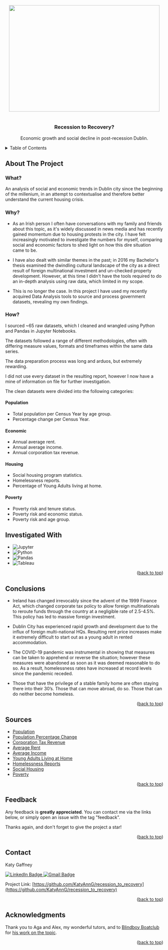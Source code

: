 
<!-- PROJECT LOGO -->

<div id="header" align="center">
  <img src="https://www.thetimes.co.uk/imageserver/image/%2Fmethode%2Fsundaytimes%2Fprod%2Fweb%2Fbin%2F585c7df6-09d8-11e9-b1bd-14088db4a37a.jpg?crop=2667%2C1500%2C0%2C0&resize=1200" width="480" height="339" />
  <h1>
<h3 align="center">Recession to Recovery?</h3>

  <p align="center">
    Economic growth and social decline in post-recession Dublin.
  </p>
</div>



<!-- TABLE OF CONTENTS -->
<details>
  <summary>Table of Contents</summary>
  <ol>
    <li>
      <a href="#about-the-project">About The Project</a>
      <ul>
        <li><a href="#what">What?</a></li>
         <li><a href="#why">Why?</a></li>
        <li><a href="#how">How?</a></li>
      </ul>
    </li>
    <li><a href="#conclusions">Conclusions</a></li>
    <li><a href="#sources">Sources</a></li>
    <li><a href="#feedback">Feedback</a></li>
    <li><a href="#contact">Contact</a></li>
    <li><a href="#acknowledgments">Acknowledgments</a></li>
  </ol>
</details>



<!-- ABOUT THE PROJECT -->
## About The Project

<!-- WHAT -->
### What?
An analysis of social and economic trends in Dublin city since the beginning of the millenium, in an attempt to contextualise and therefore better understand the current housing crisis.

<!-- WHY -->
### Why?
* As an Irish person I often have conversations with my family and friends about this topic, as it's widely discussed in news media and has recently gained momentum due to housing protests in the city. I have felt increasingly motivated to investigate the numbers for myself, comparing social and economic factors to shed light on how this dire situation came to be.
  
* I have also dealt with similar themes in the past; in 2016 my Bachelor's thesis examined the dwindling cultural landscape of the city as a direct result of foreign multinational investment and un-checked property development. However, at this time I didn't have the tools required to do an in-depth analysis using raw data, which limited in my scope.
  
* This is no longer the case. In this project I have used my recently acquired Data Analysis tools to source and process government datasets, revealing my own findings. 

<!-- HOW -->
### How?

I sourced ~65 raw datasets, which I cleaned and wrangled using Python and Pandas in Jupyter Notebooks. 

The datasets followed a range of different methodologies, often with differing measure values, formats and timeframes within the same data series. 

The data preparation process was long and arduos, but extremely rewarding. 

I did not use every dataset in the resulting report, however I now have a mine of information on file for further investigation.

The clean datasets were divided into the following categories:
#### Population
- Total population per Census Year by age group. 
- Percentage change per Census Year.
#### Economic
- Annual average rent.
- Annual average income.
- Annual corporation tax revenue.
#### Housing
- Social housing program statistics.
- Homelessness reports.
- Percentage of Young Adults living at home.
#### Poverty
- Poverty risk and tenure status.
- Poverty risk and economic status.
- Poverty risk and age group.

<!-- INVESTIGATED WITH -->
## Investigated With

* ![Jupyter](https://img.shields.io/badge/Jupyter-F37626.svg?&style=for-the-badge&logo=Jupyter&logoColor=white)
* ![Python](https://img.shields.io/badge/Python-FFD43B?style=for-the-badge&logo=python&logoColor=blue)
* ![Pandas](https://img.shields.io/badge/Pandas-2C2D72?style=for-the-badge&logo=pandas&logoColor=white)
* ![Tableau](https://img.shields.io/badge/Tableau-E97627?style=for-the-badge&logo=Tableau&logoColor=white)

<p align="right">(<a href="#readme-top">back to top</a>)</p>


<!-- CONCLUSIONS -->
## Conclusions

* Ireland has changed irrevocably since the advent of the 1999 Finance Act, which changed corporate tax policy to allow foreign multinationals to reroute funds through the country at a negligible rate of 2.5-4.5%. This policy has led to massive foreign investment.

* Dublin City has experienced rapid growth and development due to the influx of foreign multi-national HQs. Resulting rent price increases make it extremely difficult to start out as a young adult in rented accommodation.
  
* The COVID-19 pandemic was instrumental in showing that measures can be taken to apprehend or reverse the situation; however these measures were abandoned as soon as it was deemed reasonable to do so. As a result, homelessness rates have increased at record levels since the pandemic receded.
  
* Those that have the privilege of a stable family home are often staying there into their 30’s. 
Those that can move abroad, do so.
Those that can do neither become homeless.

<p align="right">(<a href="#readme-top">back to top</a>)</p>

<!-- SOURCES -->
## Sources

* [Population](https://data.cso.ie/table/FY001)
* [Population Percentage Change](https://data.cso.ie/table/FY003B)
* [Corporation Tax Revenue](https://data.cso.ie/table/ITXS01)
* [Average Rent](https://data.cso.ie/table/RIA02)
* [Average Income](https://stats.oecd.org/viewhtml.aspx?datasetcode=AV_AN_WAGE&lang=en#)
* [Young Adults Living at Home](https://ec.europa.eu/eurostat/databrowser/view/ILC_LVPS08$DV_1041/default/table?lang=en&category=yth.yth_demo)
* [Homelessness Reports](https://data.gov.ie/organization/department-of-housing-planning-community-and-local-government?tags=homelessness&_tags_limit=0)
* [Social Housing](https://data.cso.ie/product/hhwl)
* [Poverty](https://data.cso.ie/table/SIA32)

<p align="right">(<a href="#readme-top">back to top</a>)</p>

<!-- Feedback -->
## Feedback

Any feedback is **greatly appreciated**. You can contact me via the links below, or simply open an issue with the tag "feedback".

Thanks again, and don't forget to give the project a star!

<p align="right">(<a href="#readme-top">back to top</a>)</p>


<!-- CONTACT -->
## Contact

Katy Gaffney 
<div id="badges">
  <a href="https://www.linkedin.com/in/katyanngaffney/">
    <img src="https://img.shields.io/badge/LinkedIn-blue?style=for-the-badge&logo=linkedin&logoColor=white" alt="LinkedIn Badge"/>
  </a>
  <a href="mailto:katyanngaffney@gmail.com">
    <img src="https://img.shields.io/badge/Gmail-D14836?style=for-the-badge&logo=gmail&logoColor=white" alt="Gmail Badge"/>
  </a>
</div>

Project Link: [https://github.com/KatyAnnG/recession_to_recovery](https://github.com/KatyAnnG/recession_to_recovery)

<p align="right">(<a href="#readme-top">back to top</a>)</p>



<!-- ACKNOWLEDGMENTS -->
## Acknowledgments

Thank you to Aga and Alex, my wonderful tutors, and to [Blindboy Boatclub](https://www.theblindboypodcast.ie/) for [his work on the topic](https://play.acast.com/s/blindboy/howtosolvethehousingcrisis). 

<p align="right">(<a href="#readme-top">back to top</a>)</p>
